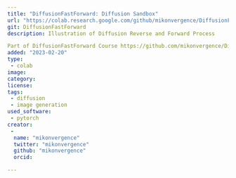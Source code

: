```yaml
---
title: "DiffusionFastForward: Diffusion Sandbox"
url: "https://colab.research.google.com/github/mikonvergence/DiffusionFastForward/blob/master/01-Diffusion-Sandbox-colab.ipynb"
git: DiffusionFastForward
description: Illustration of Diffusion Reverse and Forward Process

Part of DiffusionFastForward Course https://github.com/mikonvergence/DiffusionFastForward
added: "2023-02-20"
type: 
 - colab
image: 
category: 
license: 
tags: 
 - diffusion
 - image generation
used_software:
 - pytorch
creator: 
 - 
  name: "mikonvergence"
  twitter: "mikonvergence"
  github: "mikonvergence"
  orcid: 

---
```


